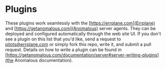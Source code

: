 Plugins
================

These plugins work seamlessly with the [https://errplane.com](Errplane) and [https://getanomalous.com](Anomalous) server agents. They can be deployed and configured automatically through the web site UI. If you don't see a plugin on this list that you'd like, send a request to pilots@errplane.com or simply fork this repo, write it, and submit a pull request. Details on how to write a plugin can be found in [https://getanomalous.com/documentation/server#server-writing-plugins](the Anomalous documentation).

